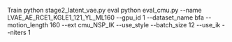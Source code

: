 Train
python stage2_latent_vae.py
eval
python eval_cmu.py --name LVAE_AE_RCE1_KGLE1_121_YL_ML160 --gpu_id 1 --dataset_name bfa --motion_length 160 --ext cmu_NSP_IK --use_style --batch_size 12 --use_ik --niters 1
